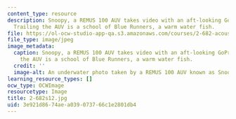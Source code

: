 ```yaml
---
content_type: resource
description: Snoopy, a REMUS 100 AUV takes video with an aft-looking GoPro camera.
  Trailing the AUV is a school of Blue Runners, a warm water fish.
file: https://ol-ocw-studio-app-qa.s3.amazonaws.com/courses/2-682-acoustical-oceanography-spring-2012/3e921d8674aea039073766c1e2801db4_2-682s12.jpg
file_type: image/jpeg
image_metadata:
  caption: Snoopy, a REMUS 100 AUV takes video with an aft-looking GoPro camera. Trailing
    the AUV is a school of Blue Runners, a warm water fish.
  credit: ''
  image-alt: An underwater photo taken by a REMUS 100 AUV known as Snoopy.
learning_resource_types: []
ocw_type: OCWImage
resourcetype: Image
title: 2-682s12.jpg
uid: 3e921d86-74ae-a039-0737-66c1e2801db4
---
```

